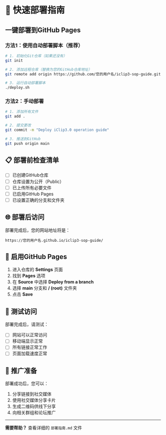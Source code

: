 # 🚀 快速部署指南

## 一键部署到GitHub Pages

### 方法1：使用自动部署脚本（推荐）

```bash
# 1. 初始化Git仓库（如果还没有）
git init

# 2. 添加远程仓库（替换为您的GitHub仓库地址）
git remote add origin https://github.com/您的用户名/iclip3-sop-guide.git

# 3. 运行自动部署脚本
./deploy.sh
```

### 方法2：手动部署

```bash
# 1. 添加所有文件
git add .

# 2. 提交更改
git commit -m "Deploy iClip3.0 operation guide"

# 3. 推送到GitHub
git push origin main
```

## 📋 部署前检查清单

- [ ] 已创建GitHub仓库
- [ ] 仓库设置为公开（Public）
- [ ] 已上传所有必要文件
- [ ] 已启用GitHub Pages
- [ ] 已设置正确的分支和文件夹

## 🌐 部署后访问

部署完成后，您的网站地址将是：
```
https://您的用户名.github.io/iclip3-sop-guide/
```

## 🔧 启用GitHub Pages

1. 进入仓库的 **Settings** 页面
2. 找到 **Pages** 选项
3. 在 **Source** 中选择 **Deploy from a branch**
4. 选择 **main** 分支和 **/ (root)** 文件夹
5. 点击 **Save**

## 📱 测试访问

部署完成后，请测试：
- [ ] 网站可以正常访问
- [ ] 移动端显示正常
- [ ] 所有链接正常工作
- [ ] 页面加载速度正常

## 🎯 推广准备

部署成功后，您可以：
1. 分享链接到社交媒体
2. 使用社交媒体分享卡片
3. 生成二维码供线下分享
4. 向相关群组和论坛推广

---

**需要帮助？** 查看详细的 `部署指南.md` 文件
